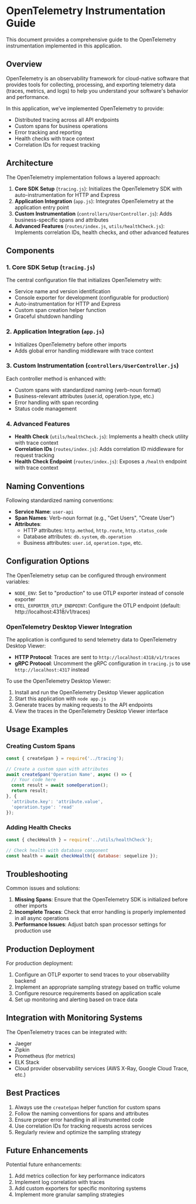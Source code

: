 # OpenTelemetry Instrumentation Guide

This document provides a comprehensive guide to the OpenTelemetry instrumentation implemented in this application.

## Overview

OpenTelemetry is an observability framework for cloud-native software that provides tools for collecting, processing, and exporting telemetry data (traces, metrics, and logs) to help you understand your software's behavior and performance.

In this application, we've implemented OpenTelemetry to provide:

- Distributed tracing across all API endpoints
- Custom spans for business operations
- Error tracking and reporting
- Health checks with trace context
- Correlation IDs for request tracking

## Architecture

The OpenTelemetry implementation follows a layered approach:

1. **Core SDK Setup** (`tracing.js`): Initializes the OpenTelemetry SDK with auto-instrumentation for HTTP and Express
2. **Application Integration** (`app.js`): Integrates OpenTelemetry at the application entry point
3. **Custom Instrumentation** (`controllers/UserController.js`): Adds business-specific spans and attributes
4. **Advanced Features** (`routes/index.js`, `utils/healthCheck.js`): Implements correlation IDs, health checks, and other advanced features

## Components

### 1. Core SDK Setup (`tracing.js`)

The central configuration file that initializes OpenTelemetry with:

- Service name and version identification
- Console exporter for development (configurable for production)
- Auto-instrumentation for HTTP and Express
- Custom span creation helper function
- Graceful shutdown handling

### 2. Application Integration (`app.js`)

- Initializes OpenTelemetry before other imports
- Adds global error handling middleware with trace context

### 3. Custom Instrumentation (`controllers/UserController.js`)

Each controller method is enhanced with:

- Custom spans with standardized naming (verb-noun format)
- Business-relevant attributes (user.id, operation.type, etc.)
- Error handling with span recording
- Status code management

### 4. Advanced Features

- **Health Check** (`utils/healthCheck.js`): Implements a health check utility with trace context
- **Correlation IDs** (`routes/index.js`): Adds correlation ID middleware for request tracking
- **Health Check Endpoint** (`routes/index.js`): Exposes a `/health` endpoint with trace context

## Naming Conventions

Following standardized naming conventions:

- **Service Name**: `user-api`
- **Span Names**: Verb-noun format (e.g., "Get Users", "Create User")
- **Attributes**:
  - HTTP attributes: `http.method`, `http.route`, `http.status_code`
  - Database attributes: `db.system`, `db.operation`
  - Business attributes: `user.id`, `operation.type`, etc.

## Configuration Options

The OpenTelemetry setup can be configured through environment variables:

- `NODE_ENV`: Set to "production" to use OTLP exporter instead of console exporter
- `OTEL_EXPORTER_OTLP_ENDPOINT`: Configure the OTLP endpoint (default: http://localhost:4318/v1/traces)

### OpenTelemetry Desktop Viewer Integration

The application is configured to send telemetry data to OpenTelemetry Desktop Viewer:

- **HTTP Protocol**: Traces are sent to `http://localhost:4318/v1/traces`
- **gRPC Protocol**: Uncomment the gRPC configuration in `tracing.js` to use `http://localhost:4317` instead

To use the OpenTelemetry Desktop Viewer:

1. Install and run the OpenTelemetry Desktop Viewer application
2. Start this application with `node app.js`
3. Generate traces by making requests to the API endpoints
4. View the traces in the OpenTelemetry Desktop Viewer interface

## Usage Examples

### Creating Custom Spans

```javascript
const { createSpan } = require('../tracing');

// Create a custom span with attributes
await createSpan('Operation Name', async () => {
  // Your code here
  const result = await someOperation();
  return result;
}, {
  'attribute.key': 'attribute.value',
  'operation.type': 'read'
});
```

### Adding Health Checks

```javascript
const { checkHealth } = require('../utils/healthCheck');

// Check health with database component
const health = await checkHealth({ database: sequelize });
```

## Troubleshooting

Common issues and solutions:

1. **Missing Spans**: Ensure that the OpenTelemetry SDK is initialized before other imports
2. **Incomplete Traces**: Check that error handling is properly implemented in all async operations
3. **Performance Issues**: Adjust batch span processor settings for production use

## Production Deployment

For production deployment:

1. Configure an OTLP exporter to send traces to your observability backend
2. Implement an appropriate sampling strategy based on traffic volume
3. Configure resource requirements based on application scale
4. Set up monitoring and alerting based on trace data

## Integration with Monitoring Systems

The OpenTelemetry traces can be integrated with:

- Jaeger
- Zipkin
- Prometheus (for metrics)
- ELK Stack
- Cloud provider observability services (AWS X-Ray, Google Cloud Trace, etc.)

## Best Practices

1. Always use the `createSpan` helper function for custom spans
2. Follow the naming conventions for spans and attributes
3. Ensure proper error handling in all instrumented code
4. Use correlation IDs for tracking requests across services
5. Regularly review and optimize the sampling strategy

## Future Enhancements

Potential future enhancements:

1. Add metrics collection for key performance indicators
2. Implement log correlation with traces
3. Add custom exporters for specific monitoring systems
4. Implement more granular sampling strategies
